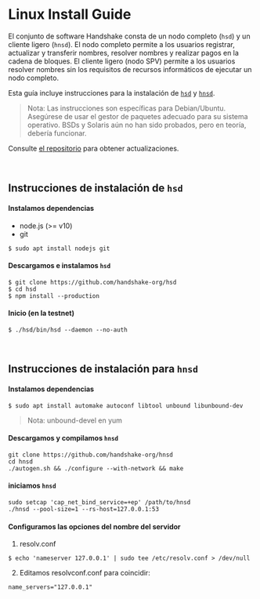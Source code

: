 # Linux Install Guide

El conjunto de software Handshake consta de un nodo completo (`hsd`) y un cliente ligero (`hnsd`). El nodo completo permite a los usuarios registrar, actualizar y transferir nombres, resolver nombres y realizar pagos en la cadena de bloques. El cliente ligero (nodo SPV) permite a los usuarios resolver nombres sin los requisitos de recursos informáticos de ejecutar un nodo completo.

Esta guía incluye instrucciones para la instalación de 
[`hsd`](#hsd-installation-instructions) y
[`hnsd`](#hnsd-installation-instructions).

> Nota: Las instrucciones son específicas para Debian/Ubuntu. Asegúrese de usar el gestor de paquetes adecuado para su sistema operativo. BSDs y Solaris aún no han sido probados, pero en teoría, debería funcionar.

Consulte [el repositorio](https://github.com/handshake-org/hsd#install) para obtener actualizaciones.

<br/>

## Instrucciones de instalación de `hsd`
#### Instalamos dependencias
- node.js (>= v10)
- git
```
$ sudo apt install nodejs git
```

#### Descargamos e instalamos `hsd`
```
$ git clone https://github.com/handshake-org/hsd
$ cd hsd
$ npm install --production
```

#### Inicio (en la testnet)
```
$ ./hsd/bin/hsd --daemon --no-auth
```

<br/>

## Instrucciones de instalación para `hnsd`
#### Instalamos dependencias
```
$ sudo apt install automake autoconf libtool unbound libunbound-dev
```
>Nota: unbound-devel en yum

#### Descargamos y compilamos `hnsd`
```
git clone https://github.com/handshake-org/hnsd
cd hnsd
./autogen.sh && ./configure --with-network && make
```

#### iniciamos `hnsd`
```
sudo setcap 'cap_net_bind_service=+ep' /path/to/hnsd
./hnsd --pool-size=1 --rs-host=127.0.0.1:53
```

#### Configuramos las opciones del nombre del servidor
1. resolv.conf
```
$ echo 'nameserver 127.0.0.1' | sudo tee /etc/resolv.conf > /dev/null
```

2. Editamos resolvconf.conf para coincidir:
```
name_servers="127.0.0.1"
```
